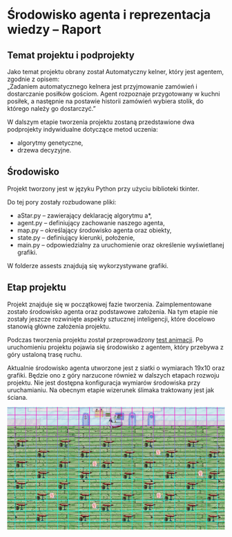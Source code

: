 # Środowisko agenta i reprezentacja wiedzy – Raport


## Temat projektu i podprojekty
Jako temat projektu obrany został Automatyczny kelner, który jest agentem, zgodnie z opisem:  
„Zadaniem automatycznego kelnera jest przyjmowanie zamówień i dostarczanie posiłków gościom. Agent rozpoznaje przygotowany w kuchni posiłek, a następnie na postawie historii zamówień wybiera stolik, do którego należy go dostarczyć.”

W dalszym etapie tworzenia projektu zostaną przedstawione dwa podprojekty indywidualne dotyczące metod uczenia:  
  * algorytmy genetyczne,  
  * drzewa decyzyjne.

## Środowisko
Projekt tworzony jest w języku Python przy użyciu biblioteki tkinter. 

Do tej pory zostały rozbudowane pliki:  
  * aStar.py – zawierający deklarację algorytmu a*,  
  * agent.py – definiujący zachowanie naszego agenta,  
  * map.py – określający środowisko agenta oraz obiekty,  
  * state.py – definiujący kierunki, położenie,   
  * main.py – odpowiedzialny za uruchomienie oraz określenie wyświetlanej grafiki.  
  
W folderze assests znajdują się wykorzystywane grafiki.

## Etap projektu
Projekt znajduje się w początkowej fazie tworzenia. Zaimplementowane zostało środowisko agenta oraz podstawowe założenia. Na tym etapie nie zostały jeszcze rozwinięte aspekty sztucznej inteligencji, które docelowo stanowią główne założenia projektu.  

Podczas tworzenia projektu został przeprowadzony [test animacji](https://drive.google.com/open?id=1hjZTBw5KG8DYEDR41-XWf_Frn5yYsx3O). Po uruchomieniu projektu pojawia się środowisko z agentem, który przebywa z góry ustaloną trasę ruchu.  

Aktualnie środowisko agenta utworzone jest z siatki o wymiarach 19x10 oraz grafiki. Będzie ono z góry narzucone również w dalszych etapach rozwoju projektu. Nie jest dostępna konfiguracja wymiarów środowiska przy uruchamianiu. Na obecnym etapie wizerunek ślimaka traktowany jest jak ściana.  


![Srodowisko](https://github.com/Kamilla260/AutomaticWaiter/blob/master/envForRaport.png)


